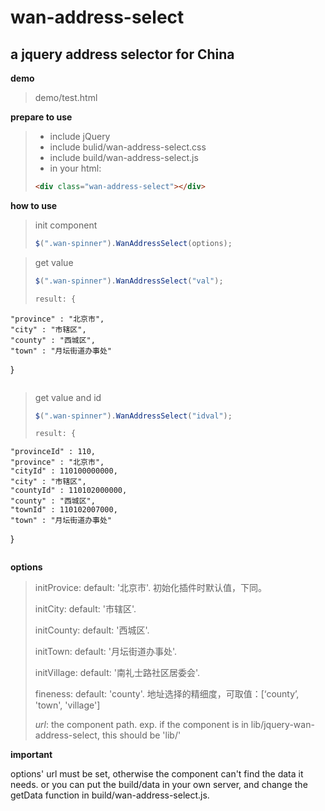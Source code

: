 # wan-address-select
a jquery address selector for China
----------

**demo**

> demo/test.html

**prepare to use**
> - include jQuery
> - include bulid/wan-address-select.css 
> - include build/wan-address-select.js
> - in your html:
> 
> ```html
><div class="wan-address-select"></div>
> ```

**how to use**

> init component
> ```javascript
> $(".wan-spinner").WanAddressSelect(options);
> ```


> get value
> ```javascript
> $(".wan-spinner").WanAddressSelect("val");
>
> result: {
	"province" : "北京市",
	"city" : "市辖区",
	"county" : "西城区",
	"town" : "月坛街道办事处"
}
> ```


> get value and id
> ```javascript
> $(".wan-spinner").WanAddressSelect("idval");
>
> result: {
	"provinceId" : 110,
	"province" : "北京市",
	"cityId" : 110100000000,
	"city" : "市辖区",
	"countyId" : 110102000000,
	"county" : "西城区",
	"townId" : 110102007000,
	"town" : "月坛街道办事处"
}
> ```

**options**

> initProvice: default: '北京市'. 初始化插件时默认值，下同。
>
> initCity: default: '市辖区'.
>
> initCounty: default: '西城区'.
>
> initTown: default: '月坛街道办事处'.
>
> initVillage: default: '南礼士路社区居委会'.
>
> fineness: default: 'county'.  地址选择的精细度，可取值：[‘county’, 'town', 'village']
>
> *url*: the component path. exp. if the component is in lib/jquery-wan-address-select, this should be 'lib/' 

**important**

options' url must be set, otherwise the component can't find the data it needs. or you can put the build/data in your own server, and change the getData function in build/wan-address-select.js.
